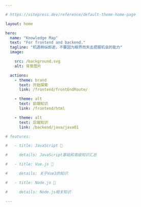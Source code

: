 ```yaml
---

# https://vitepress.dev/reference/default-theme-home-page

layout: home

hero:
  name: "Knowledge Map"
  text: "For frontend and backend."
  tagline: "机遇稍纵即逝，不要因为眼界而失去把握机会的能力"
  image: 

    src: /background.svg
    alt: 背景图片

  actions:
    - theme: brand
      text: 开始探索
      link: /frontend/frontEndRoute/

    - theme: alt
      text: 前端知识
      link: /frontend/html

    - theme: alt
      text: 后端知识
      link: /backend/java/java01

# features:

#   - title: JavaScript 💞

#     details: JavaScript基础和高级知识汇总

#   - title: Vue.js 🦢

#     details: 关于Vue3的知识

#   - title: Node.js 🐧

#     details: Node.js相关知识

---
```

